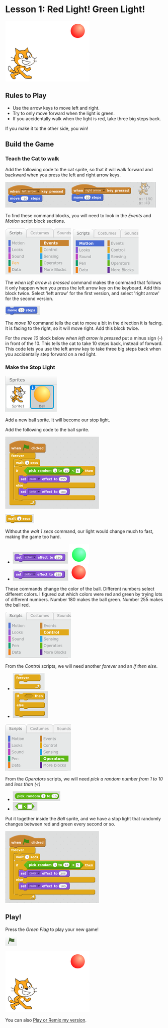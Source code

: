 # Lesson 1: Red Light! Green Light!

![red light welcome](redlightwelcome.png)

## Rules to Play

- Use the arrow keys to move left and right.
- Try to only move forward when the light is green. 
- If you accidentally walk when the light is red, take three big steps back.

If you make it to the other side, you win!

## Build the Game

### Teach the Cat to walk

Add the following code to the cat sprite, so that it will walk forward and backward when you press the left and right arrow keys.

![cat code](walkleftrightcatcode.png)

To find these command blocks, you will need to look in the *Events* and *Motion* script block sections.

![events](events.png)
![motion](motion.png)

The *when left arrow is pressed* command makes the command that follows it only happen when you press the left arrow key on the keyboard. Add this block twice. Select 'left arrow' for the first version, and select 'right arrow' for the second version.

![Move10](move10steps.png)

The *move 10* command tells the cat to move a bit in the direction it is facing. It is facing to the right, so it will move right. Add this block twice. 

For the *move 10* block below *when left arrow is pressed* put a minus sign (-) in front of the 10. This tells the cat to take 10 steps back, instead of forward. This code lets you use the left arrow key to take three big steps back when you accidentally step forward on a red light.

### Make the Stop Light

![cat and ball sprite listed](catandballsprite.png)

Add a new ball sprite. It will become our stop light.

Add the following code to the ball sprite.

![Stop light code](redlightcode.png)

![wait 1 sec](wait1sec.png)

Without the *wait 1 secs* command, our light would change much to fast, making the game too hard. 

- ![set color red](setcolor180.png) ![Green ball](greenball.png)
- ![set color red](setcolor255.png) ![Red ball](redball.png)

These commands change the color of the ball. Different numbers select different colors. I figured out which colors were red and green by trying lots of different numbers. Number 180 makes the ball green. Number 255 makes the ball red.

![control scripts](control.png)

From the *Control* scripts, we will need another *forever* and an *if then else*.

- ![forever](forever.png)
- ![if...then](ifthenelse.png)

![operators scripts](operators.png)

From the *Operators* scripts, we will need *pick a random number from 1 to 10* and *less than (<)*

- ![pick a random number 1 to 10](pickrandom1to10.png)
- ![less than](lessthan.png)

Put it together inside the *Ball* sprite, and we have a stop light that randomly changes between red and green every second or so.

![Stop light code](redlightcode.png)

## Play!

Press the *Green Flag* to play your new game!

![Green Flag](GreenFlag.png)

![red light welcome](redlightwelcome.png)

You can also [Play or Remix my version](https://scratch.mit.edu/projects/170705647/).
